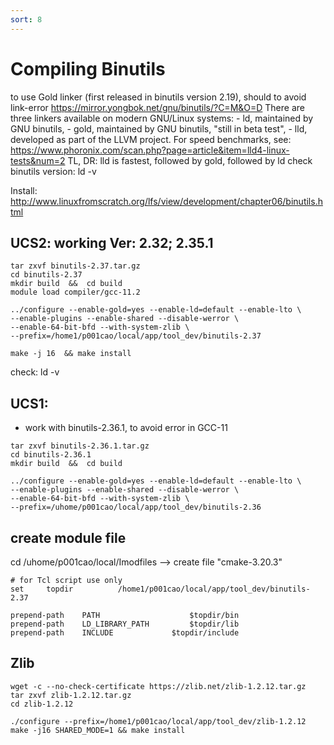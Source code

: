 ```yaml
---
sort: 8
---
```


# Compiling Binutils

to use Gold linker (first released in binutils version 2.19), should to avoid link-error
https://mirror.yongbok.net/gnu/binutils/?C=M&O=D
There are three linkers available on modern GNU/Linux systems:
    - ld, maintained by GNU binutils,
    - gold, maintained by GNU binutils, "still in beta test",
    - lld, developed as part of the LLVM project.
For speed benchmarks, see: https://www.phoronix.com/scan.php?page=article&item=lld4-linux-tests&num=2 TL, DR: lld is fastest, followed by gold, followed by ld
check  binutils version:  ld -v

Install: http://www.linuxfromscratch.org/lfs/view/development/chapter06/binutils.html

## UCS2: working Ver: 2.32; 2.35.1
```shell
tar zxvf binutils-2.37.tar.gz             
cd binutils-2.37
mkdir build  &&  cd build
module load compiler/gcc-11.2

../configure --enable-gold=yes --enable-ld=default --enable-lto \
--enable-plugins --enable-shared --disable-werror \
--enable-64-bit-bfd --with-system-zlib \
--prefix=/home1/p001cao/local/app/tool_dev/binutils-2.37

make -j 16  && make install
```

check:  ld -v


## UCS1: 
- work with binutils-2.36.1, to avoid error in GCC-11

```shell
tar zxvf binutils-2.36.1.tar.gz             
cd binutils-2.36.1
mkdir build  &&  cd build

../configure --enable-gold=yes --enable-ld=default --enable-lto \
--enable-plugins --enable-shared --disable-werror \
--enable-64-bit-bfd --with-system-zlib \
--prefix=/uhome/p001cao/local/app/tool_dev/binutils-2.36
```




## create module file
cd /uhome/p001cao/local/Imodfiles  -->  create file "cmake-3.20.3"
```shell
# for Tcl script use only
set     topdir          /home1/p001cao/local/app/tool_dev/binutils-2.37

prepend-path    PATH                    $topdir/bin
prepend-path    LD_LIBRARY_PATH         $topdir/lib
prepend-path    INCLUDE 	        $topdir/include
```

## Zlib
```shell
wget -c --no-check-certificate https://zlib.net/zlib-1.2.12.tar.gz
tar zxvf zlib-1.2.12.tar.gz
cd zlib-1.2.12

./configure --prefix=/home1/p001cao/local/app/tool_dev/zlib-1.2.12
make -j16 SHARED_MODE=1 && make install
```

